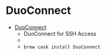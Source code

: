 # DuoConnect
- [DuoConnect](https://guide.duo.com/duoconnect)
  -  DuoConnect for SSH Access
  - 
  - `brew cask install DuoConnect`
